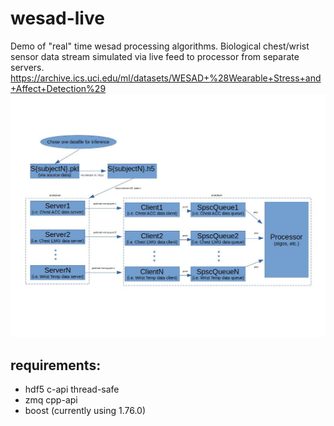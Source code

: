 # wesad-live
Demo of "real" time wesad processing algorithms. Biological chest/wrist sensor data stream simulated via live feed to processor from separate servers.
https://archive.ics.uci.edu/ml/datasets/WESAD+%28Wearable+Stress+and+Affect+Detection%29
![Optional text](./docs/flow.jpg)
## requirements:
* hdf5 c-api thread-safe
* zmq cpp-api
* boost (currently using 1.76.0)
